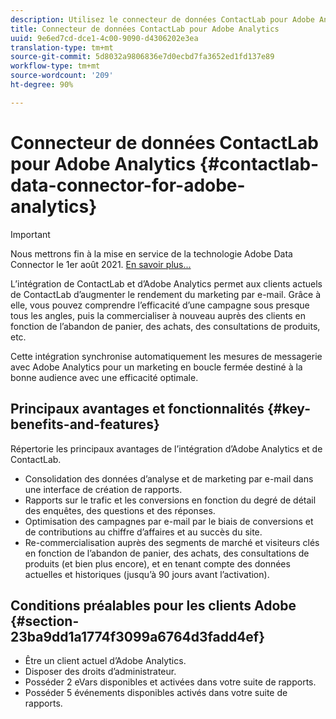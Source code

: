 ```yaml
---
description: Utilisez le connecteur de données ContactLab pour Adobe Analytics.
title: Connecteur de données ContactLab pour Adobe Analytics
uuid: 9e6ed7cd-dce1-4c00-9090-d4306202e3ea
translation-type: tm+mt
source-git-commit: 5d8032a9806836e7d0ecbd7fa3652ed1fd137e89
workflow-type: tm+mt
source-wordcount: '209'
ht-degree: 90%

---
```



# Connecteur de données ContactLab pour Adobe Analytics {#contactlab-data-connector-for-adobe-analytics}

>[!IMPORTANT]
>
>Nous mettrons fin à la mise en service de la technologie Adobe Data Connector le 1er août 2021. [En savoir plus...](/help/import/data-connectors/data-connectors-eol.md)

L’intégration de ContactLab et d’Adobe Analytics permet aux clients actuels de ContactLab d’augmenter le rendement du marketing par e-mail. Grâce à elle, vous pouvez comprendre l’efficacité d’une campagne sous presque tous les angles, puis la commercialiser à nouveau auprès des clients en fonction de l’abandon de panier, des achats, des consultations de produits, etc.

Cette intégration synchronise automatiquement les mesures de messagerie avec Adobe Analytics pour un marketing en boucle fermée destiné à la bonne audience avec une efficacité optimale.

## Principaux avantages et fonctionnalités {#key-benefits-and-features}

Répertorie les principaux avantages de l’intégration d’Adobe Analytics et de ContactLab.

* Consolidation des données d’analyse et de marketing par e-mail dans une interface de création de rapports.
* Rapports sur le trafic et les conversions en fonction du degré de détail des enquêtes, des questions et des réponses.
* Optimisation des campagnes par e-mail par le biais de conversions et de contributions au chiffre d’affaires et au succès du site.
* Re-commercialisation auprès des segments de marché et visiteurs clés en fonction de l’abandon de panier, des achats, des consultations de produits (et bien plus encore), et en tenant compte des données actuelles et historiques (jusqu’à 90 jours avant l’activation).

## Conditions préalables pour les clients Adobe {#section-23ba9dd1a1774f3099a6764d3fadd4ef}

* Être un client actuel d’Adobe Analytics.
* Disposer des droits d’administrateur.
* Posséder 2 eVars disponibles et activées dans votre suite de rapports.
* Posséder 5 événements disponibles activés dans votre suite de rapports.

